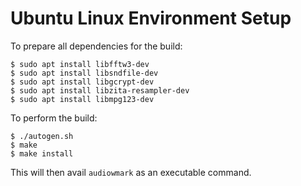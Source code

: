 # Ubuntu Linux Environment Setup

To prepare all dependencies for the build:

```
$ sudo apt install libfftw3-dev
$ sudo apt install libsndfile-dev
$ sudo apt install libgcrypt-dev
$ sudo apt install libzita-resampler-dev
$ sudo apt install libmpg123-dev
```

To perform the build:
```
$ ./autogen.sh
$ make
$ make install
```

This will then avail `audiowmark` as an executable command.
